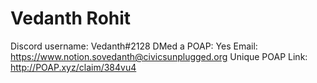 # Vedanth Rohit

Discord username: Vedanth#2128
DMed a POAP: Yes
Email: https://www.notion.sovedanth@civicsunplugged.org
Unique POAP Link: http://POAP.xyz/claim/384vu4
